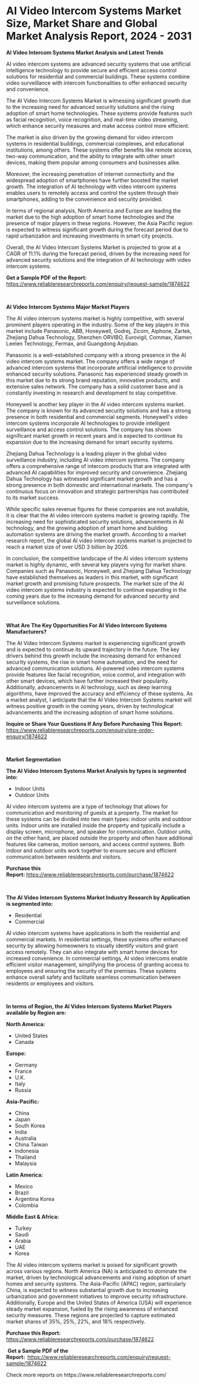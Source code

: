 <p><h1>AI Video Intercom Systems Market Size, Market Share and Global Market Analysis Report, 2024 - 2031</h1></p><p><strong>AI Video Intercom Systems Market Analysis and Latest Trends</strong></p>
<p><p>AI video intercom systems are advanced security systems that use artificial intelligence technology to provide secure and efficient access control solutions for residential and commercial buildings. These systems combine video surveillance with intercom functionalities to offer enhanced security and convenience.</p><p>The AI Video Intercom Systems Market is witnessing significant growth due to the increasing need for advanced security solutions and the rising adoption of smart home technologies. These systems provide features such as facial recognition, voice recognition, and real-time video streaming, which enhance security measures and make access control more efficient.</p><p>The market is also driven by the growing demand for video intercom systems in residential buildings, commercial complexes, and educational institutions, among others. These systems offer benefits like remote access, two-way communication, and the ability to integrate with other smart devices, making them popular among consumers and businesses alike.</p><p>Moreover, the increasing penetration of internet connectivity and the widespread adoption of smartphones have further boosted the market growth. The integration of AI technology with video intercom systems enables users to remotely access and control the system through their smartphones, adding to the convenience and security provided.</p><p>In terms of regional analysis, North America and Europe are leading the market due to the high adoption of smart home technologies and the presence of major players in these regions. However, the Asia Pacific region is expected to witness significant growth during the forecast period due to rapid urbanization and increasing investments in smart city projects.</p><p>Overall, the AI Video Intercom Systems Market is projected to grow at a CAGR of 11.1% during the forecast period, driven by the increasing need for advanced security solutions and the integration of AI technology with video intercom systems.</p></p>
<p><strong>Get a Sample PDF of the Report:&nbsp;</strong> <a href="https://www.reliableresearchreports.com/enquiry/request-sample/1874622">https://www.reliableresearchreports.com/enquiry/request-sample/1874622</a></p>
<p>&nbsp;</p>
<p><strong>AI Video Intercom Systems Major Market Players</strong></p>
<p><p>The AI video intercom systems market is highly competitive, with several prominent players operating in the industry. Some of the key players in this market include Panasonic, ABB, Honeywell, Godrej, Zicom, Aiphone, Zartek, Zhejiang Dahua Technology, Shenzhen ORVIBO, Eurovigil, Commax, Xiamen Leelen Technology, Fermax, and Guangdong Anjubao.</p><p>Panasonic is a well-established company with a strong presence in the AI video intercom systems market. The company offers a wide range of advanced intercom systems that incorporate artificial intelligence to provide enhanced security solutions. Panasonic has experienced steady growth in this market due to its strong brand reputation, innovative products, and extensive sales network. The company has a solid customer base and is constantly investing in research and development to stay competitive.</p><p>Honeywell is another key player in the AI video intercom systems market. The company is known for its advanced security solutions and has a strong presence in both residential and commercial segments. Honeywell's video intercom systems incorporate AI technologies to provide intelligent surveillance and access control solutions. The company has shown significant market growth in recent years and is expected to continue its expansion due to the increasing demand for smart security systems.</p><p>Zhejiang Dahua Technology is a leading player in the global video surveillance industry, including AI video intercom systems. The company offers a comprehensive range of intercom products that are integrated with advanced AI capabilities for improved security and convenience. Zhejiang Dahua Technology has witnessed significant market growth and has a strong presence in both domestic and international markets. The company's continuous focus on innovation and strategic partnerships has contributed to its market success.</p><p>While specific sales revenue figures for these companies are not available, it is clear that the AI video intercom systems market is growing rapidly. The increasing need for sophisticated security solutions, advancements in AI technology, and the growing adoption of smart home and building automation systems are driving the market growth. According to a market research report, the global AI video intercom systems market is projected to reach a market size of over USD 3 billion by 2026.</p><p>In conclusion, the competitive landscape of the AI video intercom systems market is highly dynamic, with several key players vying for market share. Companies such as Panasonic, Honeywell, and Zhejiang Dahua Technology have established themselves as leaders in this market, with significant market growth and promising future prospects. The market size of the AI video intercom systems industry is expected to continue expanding in the coming years due to the increasing demand for advanced security and surveillance solutions.</p></p>
<p>&nbsp;</p>
<p><strong>What Are The Key Opportunities For AI Video Intercom Systems Manufacturers?</strong></p>
<p><p>The AI Video Intercom Systems market is experiencing significant growth and is expected to continue its upward trajectory in the future. The key drivers behind this growth include the increasing demand for enhanced security systems, the rise in smart home automation, and the need for advanced communication solutions. AI-powered video intercom systems provide features like facial recognition, voice control, and integration with other smart devices, which have further increased their popularity. Additionally, advancements in AI technology, such as deep learning algorithms, have improved the accuracy and efficiency of these systems. As a market analyst, I anticipate that the AI Video Intercom Systems market will witness positive growth in the coming years, driven by technological advancements and the increasing adoption of smart home solutions.</p></p>
<p><strong>Inquire or Share Your Questions If Any Before Purchasing This Report:</strong> <a href="https://www.reliableresearchreports.com/enquiry/pre-order-enquiry/1874622">https://www.reliableresearchreports.com/enquiry/pre-order-enquiry/1874622</a></p>
<p>&nbsp;</p>
<p><strong>Market Segmentation</strong></p>
<p><strong>The AI Video Intercom Systems Market Analysis by types is segmented into:</strong></p>
<p><ul><li>Indoor Units</li><li>Outdoor Units</li></ul></p>
<p><p>AI video intercom systems are a type of technology that allows for communication and monitoring of guests at a property. The market for these systems can be divided into two main types: indoor units and outdoor units. Indoor units are installed inside the property and typically include a display screen, microphone, and speaker for communication. Outdoor units, on the other hand, are placed outside the property and often have additional features like cameras, motion sensors, and access control systems. Both indoor and outdoor units work together to ensure secure and efficient communication between residents and visitors.</p></p>
<p><strong>Purchase this Report:&nbsp;</strong><a href="https://www.reliableresearchreports.com/purchase/1874622">https://www.reliableresearchreports.com/purchase/1874622</a></p>
<p>&nbsp;</p>
<p><strong>The AI Video Intercom Systems Market Industry Research by Application is segmented into:</strong></p>
<p><ul><li>Residential</li><li>Commercial</li></ul></p>
<p><p>AI video intercom systems have applications in both the residential and commercial markets. In residential settings, these systems offer enhanced security by allowing homeowners to visually identify visitors and grant access remotely. They can also integrate with smart home devices for increased convenience. In commercial settings, AI video intercoms enable efficient visitor management, simplifying the process of granting access to employees and ensuring the security of the premises. These systems enhance overall safety and facilitate seamless communication between residents or employees and visitors.</p></p>
<p>&nbsp;</p>
<p><strong>In terms of Region, the AI Video Intercom Systems Market Players available by Region are:</strong></p>
<p>
    <p> <strong> North America: </strong>
        <ul>
            <li>United States</li>
            <li>Canada</li>
        </ul>
        </p> 
    <p> <strong> Europe: </strong>
        <ul>
            <li>Germany</li>
            <li>France</li>
            <li>U.K.</li>
            <li>Italy</li>
            <li>Russia</li>
        </ul>
        </p> 
    <p> <strong> Asia-Pacific: </strong>
        <ul>
            <li>China</li>
            <li>Japan</li>
            <li>South Korea</li>
            <li>India</li>
            <li>Australia</li>
            <li>China Taiwan</li>
            <li>Indonesia</li>
            <li>Thailand</li>
            <li>Malaysia</li>
        </ul>
        </p> 
    <p> <strong> Latin America: </strong>
        <ul>
            <li>Mexico</li>
            <li>Brazil</li>
            <li>Argentina Korea</li>
            <li>Colombia</li>
        </ul>
        </p> 
    <p> <strong> Middle East & Africa: </strong>
        <ul>
            <li>Turkey</li>
            <li>Saudi</li>
            <li>Arabia</li>
            <li>UAE</li>
            <li>Korea</li>
        </ul>
    </p>
    </p>
<p><p>The AI video intercom systems market is poised for significant growth across various regions. North America (NA) is anticipated to dominate the market, driven by technological advancements and rising adoption of smart homes and security systems. The Asia-Pacific (APAC) region, particularly China, is expected to witness substantial growth due to increasing urbanization and government initiatives to improve security infrastructure. Additionally, Europe and the United States of America (USA) will experience steady market expansion, fueled by the rising awareness of enhanced security measures. These regions are projected to capture estimated market shares of 35%, 25%, 22%, and 18% respectively.</p></p>
<p><strong>Purchase this Report: </strong><a href="https://www.reliableresearchreports.com/purchase/1874622">https://www.reliableresearchreports.com/purchase/1874622</a></p>
<p>&nbsp;<strong>Get a Sample PDF of the Report:&nbsp;&nbsp;</strong><a href="https://www.reliableresearchreports.com/enquiry/request-sample/1874622">https://www.reliableresearchreports.com/enquiry/request-sample/1874622</a></p>
<p><strong></strong></p>
<p>Check more reports on https://www.reliableresearchreports.com/</p>